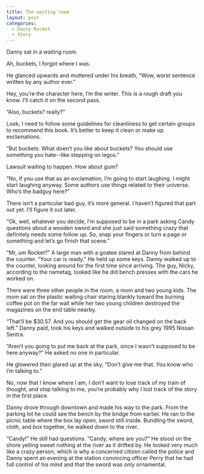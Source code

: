 ```yaml
---
title: The waiting room
layout: post
categories:
  - Danny Rocket
  - Story
---
```

Danny sat in a waiting room.

Ah, buckets, I forgot where I was.

He glanced upwards and muttered under his breath, “Wow, worst sentence written by any author ever.”

Hey, you’re the character here, I’m the writer. This is a rough draft you know. I’ll catch it on the second pass.

“Also, buckets? really?”

Look, I need to follow some guidelines for cleanliness to get certain groups to recommend this book. It’s better to keep it clean or make up exclamations.

“But buckets. What doen’t you like about buckets? You should use something you hate--like stepping on legos.”

Lawsuit waiting to happen. How about gum?

“No, if you use that as an exclamation, I’m going to start laughing. I might start laughing anyway. Some authors use things related to their universe. Who’s the badguy here?”

There isn’t a particular bad guy, it’s more general. I haven’t figured that part out yet. I’ll figure it out later.

“Ok, well, whatever you decide, I’m supposed to be in a park asking Candy questions about a wooden sword and she just said something crazy that definitely needs some follow up. So, snap your fingers or turn a page or something and let’s go finish that scene.”

“Mr, um Rocket?” A large man with a goatee stared at Danny from behind the counter. “Your car is ready.” He held up some keys. Danny walked up to the counter, looking around for the first time since arriving. The guy, Nicky, according to the nametag, looked like he did bench presses with the cars he worked on.

There were three other people in the room, a mom and two young kids. The mom sat on the plastic waiting chair staring blankly toward the burning coffee pot on the far wall while her two young children destroyed the magazines on the end table nearby.

“That’ll be $30.57. And you should get the gear oil changed on the back left.” Danny paid, took his keys and walked outside to his grey 1995 Nissan Sentra.

“Aren’t you going to put me back at the park, since I wasn’t supposed to be here anyway?” He asked no one in particular.

He glowered then glared up at the sky, “Don’t give me that. You know who I’m talking to.”

No, now that I know where I am, I don’t want to lose track of my train of thought, and stop talking to me, you’re probably why I lost track of the story in the first place.

Danny drove through downtown and made his way to the park. From the parking lot he could see the bench by the bridge from earlier. He ran to the picnic table where the box lay open, sword still inside. Bundling the sword, cloth, and box together, he walked down to the river.

“Candy!” He still had questions. “Candy, where are you?” He stood on the shore yelling sweet nothing at the river as it drifted by. He looked very much like a crazy person, which is why a concerned citizen called the police and Danny spent an evening at the station convincing officer Perry that he had full control of his mind and that the sword was only ornamental.